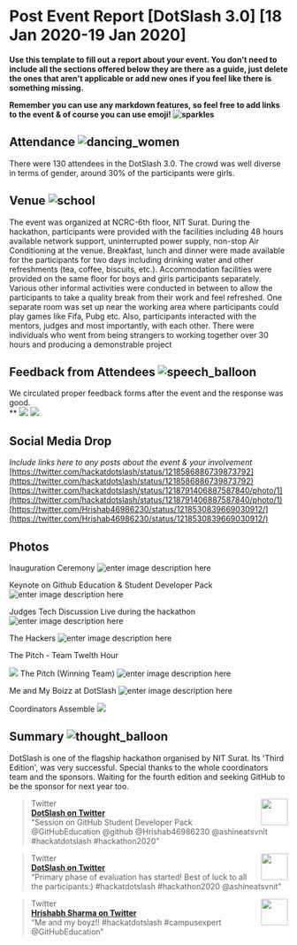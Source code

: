 # Post Event Report [DotSlash 3.0] [18 Jan 2020-19 Jan 2020]

**Use this template to fill out a report about your event. You don't need to include all the sections offered below they are there as a guide, just delete the ones that aren't applicable or add new ones if you feel like there is something missing.**

**Remember you can use any markdown features, so feel free to add links to the event & of course you can use emoji!  ![sparkles](https://github.githubassets.com/images/icons/emoji/unicode/2728.png)** 

## Attendance  ![dancing_women](https://github.githubassets.com/images/icons/emoji/unicode/1f46f.png)

There were 130 attendees in the DotSlash 3.0. The crowd was well diverse in terms of gender, around 30% of the participants were girls.

## Venue  ![school](https://github.githubassets.com/images/icons/emoji/unicode/1f3eb.png)

The event was organized at NCRC-6th floor, NIT Surat. 
During the hackathon, participants were provided with the facilities including 48 hours available network support, uninterrupted power supply, non-stop Air Conditioning at the venue. Breakfast, lunch and dinner were made available for the participants for two days including drinking water and other refreshments (tea, coffee, biscuits, etc.). Accommodation facilities were provided on the same floor for boys and girls participants separately. Various other informal activities were conducted in between to allow the participants to take a quality break from their work and feel refreshed. One separate room was set up near the working area where participants could play games like Fifa, Pubg etc. Also, participants interacted with the mentors, judges and most importantly, with each other. There were individuals who went from being strangers to working together over 30 hours and producing a demonstrable project

## Feedback from Attendees  ![speech_balloon](https://github.githubassets.com/images/icons/emoji/unicode/1f4ac.png)

We circulated proper feedback forms after the event and the response was good.  
**
![](https://lh3.googleusercontent.com/cf4qZVPIUS4YehT01jACVyDNwTgYhiGNmtFrlBEpnBKmv8PY9k2bbiFhKRSAF-0DMsbuDJtG4fa1ABNyrTeK2CFFn9EoB6MEbXu11-ii4X8MXWMsqfhpZvAPVp5iMmafhsHgYHj2wXR6Hn6e6RkeU0IfbKntqrJ9cdtf6BjJSY8JtKSQGe4vC3NizQiKw4k8szH4n_Tsx1wWb2OIMrZ2Bcd6K5MfmWrn7niqJaGo5vZ6uL1mbFCPJ8ZtCbV3y1pcnCYaksw-GRoGnk5eDAroLnYG4j_P-B3UUTZPdxA1eap22C21UCvTWkJpmG5brWyAccYoNnQoMMXgUY_MYssUaBG5fEWqLzMuUSjIuerBmerrgnbrXWXPOoXW-JHLkjAidtMfP9tSOtz_X8MWkFv1b8G3p4FTxyZGXKRjF0Vltd_UbMRHAP6_B3WSxhwKO-BZEWvdTsmM440WgPgKec9b87BBzKIU6VyYWbMJehjy8JshXun7ia8V-VIn3hjlD33Ig1PMXyqd6sgbGVEnmIt9gFs4YFmDtMAjqITyHVOj7KWVt7vhSN0PquVro-QCSUFQe3QLAarSC98LLzr7ZL3KhiPpy9Advlcrj9L47VgS8o6F_Ual1msI6sX14P2Elo3vPhL79fNFgrkF-gbum5iwZf5tQncCdQoN_67L82BhAPK3R-To6-AYcQ=w722-h342-no)
![](https://lh3.googleusercontent.com/YMzgzPzXuAZxSaMKhxAzrUw6T4kdWK8pPTv9EklV-i9R8JyWMVx_eSPazSbVamWxJqZi-R4l6UGLXHVcHUFfO_R8KZs-u5cHLbWSRU7TrXWJm1-Dn_FPt33h9OJNQcGz1XMivNqXTDl1kPJOTP1h3c6-lfeAfd3BM8aOLR3JZ4pkU-Vi7Gu20ianeNpPYy4n-4_nAwj_NMSymjtMMp1DY0kOSHVPTAzRBSMgwBXMM6YGHJfSbMhg4T4b4VyyJQaKDpcx1f70omoR91a0Nh0C7EDJutJFfqJtFaCH8dQcVEw4ku7Wh3EG-FPoS-rBxsEdTnhCFKAgD3eK5qe0S9N4Vxs7iNkygn1oXYyaFlha05v4xiTDtwC0Kn_1pgUVuBZpE443ZDeFKaNdHraRhHcGofWZWUsk2f6k5q7aTa6Bs8_bs5Ylgl9qejL6LL2dJiheGP9hzXmpT72hgwqLbtHVsxz_jh9oYkPLB3NyMagUOZNxuGPWWpTNWKTb5G8sP_LCKgVt5gPri_mrG44olQWrZ3_JIQxPnbqHz5L-OSXFTjgLXgebz9wB1_tNMqxUR2iVcwB3Jo1-ckztWv9fu_Te9H-jPz7RAPuClrPs_xsTxZ-iUgI_Nhq0xJ3EK-ner_WfDNmbxLk9M51msSMVl3m3rKAcPo6tdy776vcaWmVgFosQgye0GDilDA=w764-h312-no)


## Social Media Drop

_Include links here to any posts about the event & your involvement_  
[https://twitter.com/hackatdotslash/status/1218586886739873792](https://twitter.com/hackatdotslash/status/1218586886739873792)
[https://twitter.com/hackatdotslash/status/1218791406887587840/photo/1](https://twitter.com/hackatdotslash/status/1218791406887587840/photo/1)
[https://twitter.com/Hrishab46986230/status/1218530839669030912/](https://twitter.com/Hrishab46986230/status/1218530839669030912/)
## Photos

Inauguration Ceremony
![enter image description here](https://lh3.googleusercontent.com/01UDP093gLalqbtq-Lsh9FQ0Fu1DH4BE9LjlBkyXDNf6PzPYAV_V2C910KQEVXwhhwunSUZ5KAigQywQ25csgnFC33rRaya8HFS0MJn783mwhTMAqYtw3zlXuVBVMQuryaMPEejb_X9ruRvLppBqoQTwUNUr0qivUZUWz9y2NGOQq1TfAw4r7zP3oprq642WDKzAfo6go6EFnhrp2_vtNShfiTNyFGxWQaw3R6gd1-AJgXsr1sChoncMD2q18_CVvDiLucG4leDwjdXOkL24rxmgsDgPLIdcQRLBILhqUtxn0gjppUWYekBMAD-Ykx-vkeJrAx4z9ycpOHwclkT3u8S44Gm269zLRTEH3EYXuvz3rY1aZKphFxONYqfZ-_vnqmBhbe7QvqZHpFyuWE_wsed5bEM0USCIKKRHtENpivpNcUO9JP1RNjUPl4n7ZVQ32XRJnzYWybauZ8LvFJ9gGhaFSIXQNB2wS9gb0fK30EPUTKyFTSNTYTaAc9zGi6Ndy7tVA2Q4RzsY7KFMulBwTkIRpKHSdcDFKaZBBJTmNyxZqmWR8BOi4d6EqI6gGWmsH_qVX1E-qzEmPTPsd-yIaz5zxfo-yapii1yDAe-1Kt_oqUQQuV4bw0vFnx2augHit4D7P8LpJz6sj3X5vbJ8sMo1G0m4OSQCWSVicX9bz6GS7NInMJkpImOhYiJb43ks8sJrtQNHHML9EIt4vw8dkRFhTito4yabrAKkIamqZNUKLtQ=w1202-h801-no)

Keynote on Github Education & Student Developer Pack
![enter image description here](https://lh3.googleusercontent.com/pPk4TUdElA6jmmNmhTHavln_WAq589YckRelRPEGVcdccXwncHbhZxH05a5riVhc7608flm-qZ-5vzo0asrp3dkKbnmwnD9rqz7h6ZPLj4Pq75rOSH_yn8ALO8AkVmdocY5g6EcNds-akfT6BY__oh8zUx2mNMpX7G59Me9FwR8UoQiYp3Uuj2hY11_dpHQOigC3SkxmSFaPHzMtXPv2yN1PV-1JFLqLap6c216MKebKU60XR_TVShOoenksMZRYagtVIa34WPBv6lhv3GJ0Vg5tLE3qgTUDrDrSiwIPhRpOJLmQxoUBWwgXc3OD9kLelmTjxMEUgx74VhGTrH0AEPnvQGpQvcwdcEdAKyxYNMi22hK-HqKTpqCxKu5bvQYEf4MdkL5HHz999REaPCmhYMBoZGsROozV6DpB8NNmxE4ssuATwsxzKwFoOyYH1zogxG0coGAMuisgsn1lfLWL_LfXU5CiczI-eDkiD00Zc4aQ4LafQ1r-9KYEYDEYyiUjcSQUNyxi8Sq_GQGRNov5HMkC9P7wg81mDnbt0K_N5e1AyvDEiC8lqKFyF4EZqnkkoUrX6QgL_AJVQIuCgFMp_Acr5kFirmuOfyMnAEPeRlamXci5Ab-TcEkcNOP3zCZQVZ6d3CAW1NQQoctizn3MHp1FjA-jLucILXN45UjtTwkHgS6Wu68NsND749jKb6YINHeC-0nZ6giJ3GIHNXrhhrrH1SH3Ua2rj5wS28kWKLBSI5g=w1280-h576-no)

Judges Tech Discussion Live during the hackathon
![enter image description here](https://lh3.googleusercontent.com/4AcZVi79eD1XVe2p69LgwZpYOt1_Zm4pOSRHvY3luu-FAgPCq5EiSAmFgk5YAg_L_GIcxCzKpnmr_h_WGjzv4Ia155KK2vZ7ESaIusvGYC3cPV_pXIL_akmmCcFnx41pZfhMAA_njPJoAUAXc4nWHET-0ptM0PZh-h8aOikBBJ7FqGxieQrUyrn98w1ETkae3KzG3M5kkdb3CIYf7_L2Fh8xl6qD5a29kOBkGsr__7EtqbjgAdYpw2RQAZi-aX7B32CYS9kA5mCuOkXdkadohzT2uAZ7glpH-BsjbcYWbukCqc-Hrpys2GtRG5cFzHQP2QkBrID43sFQ1D0uUWzMQex8EqLc17PB-BifNvO1Y9Ok6LSJqO7sCZ9H0VEazAaj2SicDMoW77eaQDO5zWo_MSIN295f8HCfqpFPOPC1cNvFzqZUEODk8Ie1N3SQICr6hP__fzhNMqUJkPkwsY3CkuHxQ9UPSomTtckTk8JiHaNnU7xzFTYDdlI0d0GpNL3v8KRhcPqge1RSD9T62x8qnsXa4CbyCpmEWAuwaQJWbW6WAtwA2TEfrEy5wnxLKlbV-zAD4iCxTUcUQZND4M87rvgZ_VS-nEX2wYwusdjFMEjh517RJE0b_nWe_I3yyudP-BT9Y_XemkNx98CYCzAuSWeKnY6tEIRV7mz_obgpLzpC5PeguUO3ztWQnmkeYkanZSXlNjMBZ9z4UNd3KUXVbAU-jfPlb9Y2VMx1tr05ZJshyOo=w1202-h801-no)



The Hackers
![enter image description here](https://lh3.googleusercontent.com/e6O140KbD9wA9t-fcE2yeHwr2blNPt2WCoLgcVLDEqNoWBx5i0hoRfhYAzro9HlEUH-BP2ekaRZ91bw0PpMGyX_ERUs7-20xG4aHKPd_qYV1HDDEAKRcv6aYTVD0R5vJ_emsEp0oXIrS-p3QVe7jrPAiOnYNvJRJnmOBji6wC4vKmyAXZbp0I25PooBXstwSE82WM7cyIfJUP8TQgEnYBN0_gUeCJha3F6Kb5cFlRNIZjpZOFfwdyBl87A5IlOpub_iTIhQqNbaxzaKpiBUDnY-PhEjILDCqVCDR-LqzsG2NGuWelqVY77LdPyDyaTYKlj_rNw3F0IplcPV8FOETo21qFqPtmxR43NW0Nr0qJHwo0FuO8F1BWN773yZFE5FP-n1dYstN_YP5KInAcYyPwxQXQsxAqT06b-VLiJdy_fZjYDWNjaXO29BvLCLJdjPdraaVFk6AKMKptcBYyfLA9Cm_1mLW5g1P5wXzVCYIwGl7V4yx6NPnurA3KF9xdMlr6yItxiItxP8-2E5y4c6sl7_SQoeO0MujRc5EGOfkTHsqpebF2p7oFchfOkAPVZI0ErSOzuZeiP-nNA81FmC_68si-kjrUDajy5X-SRC2kPpvVorG_DFfZZ3_Te17cip5FVTVfDuz5MimqwfnH_2Jb0jvy5OP3-EUvPnNbBA3p7qxPGcst5V3O9z3uzrzjcr2-lanra3zJmWlc-0exQKOYrvxFstyiwmERJdmVh-3-XHl--0=w1202-h801-no)



The Pitch - Team Twelth Hour

![](https://lh3.googleusercontent.com/HHLPjNOrCW_3XFowMqHSjclrY2Jb7aobwBZHjp_s9a80esFCpfo6Sr6t9GyVVMZomI6TBWqdjVNJAOY0xboD6j8Z_0T0Xv91uO7c59_-uYGadzCasf5rq7VirNNtCu9RXufJzekoVKVeJFZ3J3z41SCbcBDb7GtcFK2wvWVD2mIOcf4AHus8_cHn8CVMSNq3-GmlmmVw5fzDWww8ojKnpr5wfrAylX-mbR-mgauWnTag5chNN9gCaIjRcXzWIkwC28plp18VqMQHFueFIyN2nlN92h3RCtTyC9x8iQms9YEpKN4HSAl4RkWLkXugmsovbNyFy7a-sM2NsKDsC5PJKczSELolS7fa0-wyZSf2L4Fp-BjbUPHyETFSoC7iUORwZ0YE9XK4ulINPePhdKzxf67Hs-5N-Nfa8l_7GPn3Na1Oob_oRvjy7penTUZYI7xZR37bUj5C35uwm4nGfI-7jN-v7IUY5KDEd4qWK2Uv_VBYVWIluuL8fGnueljZKJy_fSzmBRLxDb3BeS7xskT9NifoxqwvAyky127TJL8ci3j9Nw8F_dvQaA8Aa6_kHrrrOnHHDFaeGeZV7XYqVeOWLFxc40BCQIGFXo4OPwq5sjE6eAnn0UbPx2DskPx2TyTaJtCjzhG-GHQZIaY1_CvzSlJ5X5YW95fzPC1wdMMUH43cjvEc3RGNi_s4TaM1kJkKoFFNLU0pN0C38pT7oEjDuwSI1ZjP5omlVdex_qf530u_tOw=w1202-h801-no)
The Pitch (Winning Team)
![enter image description here](https://lh3.googleusercontent.com/IMAKgOWltPnWuqv0163VL-Y3cb01pUPdkGBu_mHmxv0iXCzK4usCkU6WM6UKQEvPUovoresVLz-ZpV9pc8VGSzzn26WPg4T334aEbhsHDxRwirVA7EoLXF2gGEdKBTiwbU3QD9VR__my2F-trDTvq4F9XP-zbqNQC6Wm-H3PoZdxmreudbshUuk5PMBqLJ8DD1_zxHj5nmeYRdMZ2E4eyvjQEHWVQMUCbZ1xqVs73E3KVzb3nxNztDhKmNELA5GSabCuKmtvwaHnmg_xZo1JPNhcy7Ynb0bvF6Dzd7TYpNALoy29IGGTcSgf9FDEHCJAXn7G3Mtf4qJkXyKcYHEawW3WyBhiMsA7Kl_bpIH2TJwaDO0cxhJBUZOM2XmK33PteyLp9lvBKt1J0KABQwLwxQm6Q3TZ1TSyAyj6-97Xz7F_5a3tEf7pWzV078-0p6qXNKCqudd_qm7ZAA9m2Qfm5ZCd5YrBFPlb12BNlBCBqKnx44vlZzkR0i6zyZ0JdPXlIaFpZ0zghHLL2SeAQh9CKMP7FYtmrDs8puozznZ22CrUswYl1nm4aJ1ioevsEQZAx557N2qF-iTZDJgKfOn0TyzhlnAOg3w4urITaSJ6iY50jNPjAP_qv7_Y6ma3g8iaYXpxOQqSnDAGldKIoS65bVo45gfgXoYVjs2wpS-9-kenjpgi6n0MPznNk6TVEAyr6-pKM2E5wBouc5sjSJzfOhjb0egDgnXI6RnXbbd2PrnwNW8=w1202-h801-no)


Me and My Boizz at DotSlash 
![enter image description here](https://lh3.googleusercontent.com/JvFv1EyaO0nK0DMnLGRynkYxHNmfuoshjq5VaQt5oSFgsoOdIwH0x2_fTQlg985RuY__-YpDr9C5ofd3aDs0TtJc6TYzDXguf4TgBUjWIb5Avnox0jpuGQE_bjEGxkemvReyKDLEwTXHhUqyZHokF7rKY-rJ3O4PqvX_Pa9hhkHJk1CuMK5NJhak2RHUPP6IIIV_7LrDxKh1_7aImN4U88Pn91BjkgkDnxtjazRAXyg9VzgmSpD8SNUxlt4JAndYxVb-otHx8mHntGyOnntMFJHrFuuIzxKLQ1rMh9tqe8jaz9y9Dci3STDnIVv6o94Owg4JiAtxwco2OxPzHfjkTyF86DoGHV-bK_tzqWY5QmYq2u66gf_caF3fs4OosubEa7hJuddq-FRdAhVz4X_YFTjVyRvzxB3BsqADuhfRPoK_-hKcLC6YXfvuzRbrix1tmY88zupJue2RzhBis3Hlscx-0u8RS_HLn-wGuw-rgLXzc18tJdkjxAl0ZtALY7xffC9lF5JIbiF2ACHEURYB2cEbJRuGnCdZyP8JA-ng-aLzTF8p-b-9ELA-9KTmwPcDwwmXMdQHh-aDvkBKmdEpvWCCwkAGX0pkv45blHavotPvZ7H9f02FjYgcE10K67iqkWx4gU5Fb-DipPEbIsMee0s6dLCpZ4-iYARZQzaDK-1CDo5O7oAr9X6TArRrlHe3MuAvJ3r50uv99ZBdlwn9fXo05xXK4kFUUFpISqhGSf9QOnY=w1068-h801-no)

Coordinators Assemble
![](https://lh3.googleusercontent.com/pAHKobrOjLhW0oao4KWX6QIaYwbqZkfOqTVuCtOiKfzegb0nIhAb2LAhG0ZWq92hPHvVYMciamvJ8wDYrIBAGnMNLwbrf2HFqve3GPKhteulPZlNt6qrjj8RRRJ44zKZXmNYNHJ1m7bow611xvIRaVaNcW3FaSSIEz0X_D-OKE5K-A8r8_sf42vihm5ul6uTG2UpYTAhP4GHFhvZeVW5-hlF4EdYVrWlQKG283mRv_TTjLUYJZHJKQ4AxA1H0Si-uokccaZWCP2rmNHHqLA5Twe4Vjw9gxr3-5Y2Ehpyzj_UN5AFqMhIqS_ZAfnlDnTNRKGIhwCkVOMReeKBt5o268_MwA2woW0p2n5UbhTru9z216EYdJk6MLWFluDyQLkKbXBBhHYDi1rE0C8EDcQshS9Nnc-yR4dZ4PLyr_Z5MfxDn3HoNs98mZeEpzermCD9EtnIQKqIImkddeaoIJFWIaoAIJIo4W8v3nLjdkOYWpsaS-YU4P9pWqrjktXRoWH0Aa5sppCq1ol4fSW3buiseEbauo9-_L7WpGEFWf1v9VG8TWpS88PJ5rM8VvH-h3Y9TZCZUYIJNDGhJssAQWLQMLWg9vz31WqcrfHl6dCVyNQ__SyM_-UuRpJbKevKbVzhYn1BnR8HgJZ8C-GSLTf3LSUoCz8dW9MVrYhgANMQSpQNfic6UBLSoJjcyQ_FbVoVdNizvTRNXFjsqEZI-gAmBNqhQ6HvKzcGpVH7J4PFs2nUMFQ=w1202-h801-no)
## Summary  ![thought_balloon](https://github.githubassets.com/images/icons/emoji/unicode/1f4ad.png)


DotSlash is one of the flagship hackathon organised by NIT Surat. Its 'Third Edition', was very successful. Special thanks to the whole coordinators team and the sponsors.
Waiting for the fourth edition and seeking GitHub to be the sponsor for next year too.

<blockquote><img src="https://pbs.twimg.com/media/EOlKSKrU0AEuyQZ.jpg:large" width="48" align="right"><div>Twitter</div><div><strong><a href="https://twitter.com/hackatdotslash/status/1218586886739873792">DotSlash on Twitter</a></strong></div><div>“Session on GitHub Student Developer Pack
@GitHubEducation 
@github 
@Hrishab46986230 
@ashineatsvnit 
#hackatdotslash
#hackathon2020”</div></blockquote>
<blockquote><img src="https://pbs.twimg.com/media/EOoESGHUcAEUiBY.jpg:large" width="48" align="right"><div>Twitter</div><div><strong><a href="https://twitter.com/hackatdotslash/status/1218791406887587840">DotSlash on Twitter</a></strong></div><div>“Primary phase of evaluation has started!
Best of luck to all the participants:)
#hackatdotslash 
#hackathon2020
@ashineatsvnit”</div></blockquote>
<blockquote><img src="https://pbs.twimg.com/media/EOkXVImUcAMVtKC.jpg:large" width="48" align="right"><div>Twitter</div><div><strong><a href="https://twitter.com/Hrishab46986230/status/1218530839669030912">Hrishabh Sharma on Twitter</a></strong></div><div>“Me and my boyz!! #hackatdotslash  #campusexpert  @GitHubEducation”</div></blockquote>
